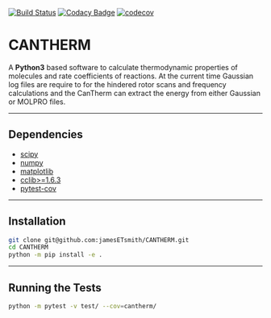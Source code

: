 [![Build Status](https://travis-ci.org/jamesETsmith/CANTHERM.svg?branch=v2.0)](https://travis-ci.org/jamesETsmith/CANTHERM)
[![Codacy Badge](https://api.codacy.com/project/badge/Grade/6cc3025f25894e988329082059a21c05)](https://www.codacy.com/app/jamesETsmith/CANTHERM?utm_source=github.com&amp;utm_medium=referral&amp;utm_content=jamesETsmith/CANTHERM&amp;utm_campaign=Badge_Grade)
[![codecov](https://codecov.io/gh/jamesETsmith/CANTHERM/branch/v2.0/graph/badge.svg)](https://codecov.io/gh/jamesETsmith/CANTHERM)


# CANTHERM

A **Python3** based software to calculate thermodynamic properties of molecules and rate coefficients of reactions. At the current time Gaussian log files are require to for the hindered rotor scans and frequency calculations and the CanTherm can extract the energy from either Gaussian or MOLPRO files.

---
## Dependencies

- [scipy](https://www.scipy.org/install.html) 
- [numpy](https://numpy.org/install/) 
- [matplotlib](https://matplotlib.org/3.1.1/users/installing.html)
- [cclib>=1.6.3](https://cclib.github.io/how_to_install.html)
- [pytest-cov](https://github.com/pytest-dev/pytest-cov#installation)

---
## Installation

```bash
git clone git@github.com:jamesETsmith/CANTHERM.git
cd CANTHERM
python -m pip install -e .
```

---
## Running the Tests
```bash
python -m pytest -v test/ --cov=cantherm/ 
```
